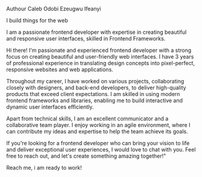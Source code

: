 Authour
Caleb Odobi
Ezeugwu Ifeanyi

I build things for the web

I am a passionate frontend developer with expertise in
creating beautiful and responsive user interfaces, skilled in Frontend
Frameworks.

Hi there! I'm passionate and experienced
frontend developer with a strong focus on creating beautiful and
user-friendly web interfaces. I have 3 years of professional
experience in translating design concepts into pixel-perfect,
responsive websites and web applications.

Throughout my career, I have worked on various projects,
collaborating closely with
designers, and back-end developers, to deliver
high-quality products that exceed client expectations. I am
skilled in using modern frontend frameworks and libraries,
enabling me to build interactive and dynamic user interfaces
efficiently.

Apart from technical skills, I am an
excellent communicator and a collaborative
team player. I enjoy working in an agile
environment, where I can contribute my ideas and expertise to help
the team achieve its goals.

If you're looking for a frontend developer who can bring your
vision to life and deliver exceptional user experiences, I would
love to chat with you. Feel free to reach out, and
let's create something amazing together!"

Reach me, i am ready to work!
